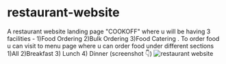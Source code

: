 # restaurant-website
A restaurant website landing page  "COOKOFF" where u will be having 3 facilities - 1)Food Ordering 2)Bulk Ordering 3)Food Catering . 
To order food u can visit to menu page where u can order food under different sections 1)All 2)Breakfast 3) Lunch 4) Dinner
(screenshot 👇)
![restaurant website](https://user-images.githubusercontent.com/104528209/187633949-40f02e23-d181-478b-add4-93fa8bde044c.png)
